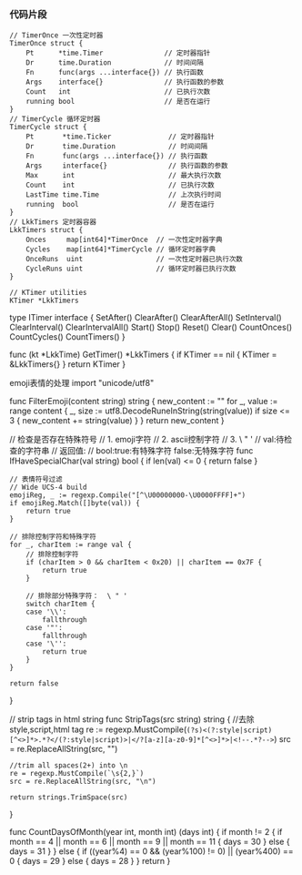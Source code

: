 ### 代码片段

	// TimerOnce 一次性定时器
	TimerOnce struct {
		Pt      *time.Timer               // 定时器指针
		Dr      time.Duration             // 时间间隔
		Fn      func(args ...interface{}) // 执行函数
		Args    interface{}               // 执行函数的参数
		Count   int                       // 已执行次数
		running bool                      // 是否在运行
	}
	// TimerCycle 循环定时器
	TimerCycle struct {
		Pt       *time.Ticker              // 定时器指针
		Dr       time.Duration             // 时间间隔
		Fn       func(args ...interface{}) // 执行函数
		Args     interface{}               // 执行函数的参数
		Max      int                       // 最大执行次数
		Count    int                       // 已执行次数
		LastTime time.Time                 // 上次执行时间
		running  bool                      // 是否在运行
	}
	// LkkTimers 定时器容器
	LkkTimers struct {
		Onces     map[int64]*TimerOnce  // 一次性定时器字典
		Cycles    map[int64]*TimerCycle // 循环定时器字典
		OnceRuns  uint                  // 一次性定时器已执行次数
		CycleRuns uint                  // 循环定时器已执行次数
	}
	
    // KTimer utilities
    KTimer *LkkTimers


type ITimer interface {
	SetAfter()
	ClearAfter()
	ClearAfterAll()
	SetInterval()
	ClearInterval()
	ClearIntervalAll()
	Start()
	Stop()
	Reset()
	Clear()
	CountOnces()
	CountCycles()
	CountTimers()
}

func (kt *LkkTime) GetTimer() *LkkTimers {
	if KTimer == nil {
		KTimer = &LkkTimers{}
	}
	return KTimer
}

emoji表情的处理
import "unicode/utf8"

func FilterEmoji(content string) string {
    new_content := ""
    for _, value := range content {
        _, size := utf8.DecodeRuneInString(string(value))
        if size <= 3 {
            new_content += string(value)
        }
    }
    return new_content
}

// 检查是否存在特殊符号
// 1. emoji字符
// 2. ascii控制字符
// 3. \ " '
// val:待检查的字符串
// 返回值:
// bool:true:有特殊字符 false:无特殊字符
func IfHaveSpecialChar(val string) bool {
	if len(val) <= 0 {
		return false
	}

	// 表情符号过滤
	// Wide UCS-4 build
	emojiReg, _ := regexp.Compile("[^\U00000000-\U0000FFFF]+")
	if emojiReg.Match([]byte(val)) {
		return true
	}

	// 排除控制字符和特殊字符
	for _, charItem := range val {
		// 排除控制字符
		if (charItem > 0 && charItem < 0x20) || charItem == 0x7F {
			return true
		}

		// 排除部分特殊字符：  \ " '
		switch charItem {
		case '\\':
			fallthrough
		case '"':
			fallthrough
		case '\'':
			return true
		}
	}

	return false
}

// strip tags in html string
func StripTags(src string) string {
	//去除style,script,html tag
	re := regexp.MustCompile(`(?s)<(?:style|script)[^<>]*>.*?</(?:style|script)>|</?[a-z][a-z0-9]*[^<>]*>|<!--.*?-->`)
	src = re.ReplaceAllString(src, "")

	//trim all spaces(2+) into \n
	re = regexp.MustCompile(`\s{2,}`)
	src = re.ReplaceAllString(src, "\n")

	return strings.TrimSpace(src)
}


func CountDaysOfMonth(year int, month int) (days int) {
	if month != 2 {
		if month == 4 || month == 6 || month == 9 || month == 11 {
			days = 30
		} else {
			days = 31
		}
	} else {
		if ((year%4) == 0 && (year%100) != 0) || (year%400) == 0 {
			days = 29
		} else {
			days = 28
		}
	}
	return
}
